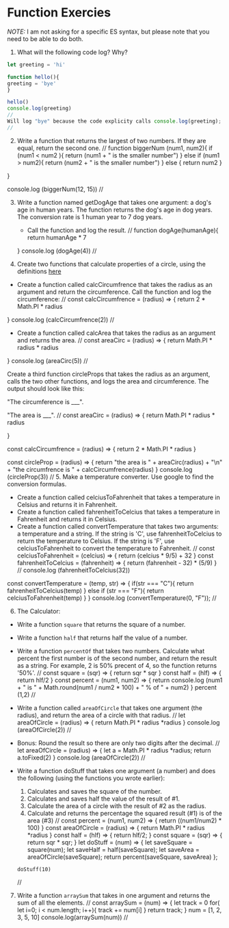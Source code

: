 # Function Exercies
_NOTE:_ I am not asking for a specific ES syntax, but please note that you need to be able to do both.

1. What will the following code log? Why?
  ```js
let greeting = 'hi'

function hello(){
  greeting = 'bye'
}

hello()
console.log(greeting)
//
Will log "bye" because the code explicity calls console.log(greeting); greeting is a variable that stores "bye"
//

  ```

 2. Write a function that returns the largest of two numbers. If they are equal, return the second one.
 //
 function biggerNum (num1, num2){
   if (num1 < num2 ){
   return (num1 + " is the smaller number")
   } else if (num1 > num2){
     return (num2 + " is the smaller number")
   }
   else {
     return num2
   }

 }

 console.log (biggerNum(12, 15))
 //

 3. Write a function named getDogAge that takes one argument: a dog's age in human years. The function returns the dog's age in dog years. The conversion rate is 1 human year to 7 dog years.

    * Call the function and log the result.
    //
    function dogAge(humanAge){
      return humanAge * 7

    }
    console.log (dogAge(4))
    //

4. Create two functions that calculate properties of a circle, using the definitions [here](http://math2.org/math/geometry/circles.htm)

  * Create a function called calcCircumfrence that takes the radius as an argument and return the circumference. Call the function and log the circumference:
  //
  const calcCircumfrence = (radius) => {
    return 2 * Math.PI * radius

  }
  console.log (calcCircumfrence(2))
  //
  * Create a function called calcArea that takes the radius as an argument and returns the area.
//
const areaCirc = (radius) => {
  return Math.PI * radius * radius

}
console.log (areaCirc(5))
//


Create a third function circleProps that takes the radius as an argument, calls the two other functions, and logs the area and circumference. The output should look like this:

"The circumference is ___".

 "The area is ___".
//
const areaCirc = (radius) => {
  return Math.PI * radius * radius

}

const calcCircumfrence = (radius) => {
    return 2 * Math.PI * radius
}

const circleProp = (radius) => {
  return "the area is " + areaCirc(radius) + "\n" + "the circumfrence is " + calcCircumfrence(radius)
}
console.log (circleProp(3))
//
5. Make a temperature converter. Use google to find the conversion formulas.

  * Create a function called celciusToFahrenheit that takes a temperature in Celsius and returns it in Fahrenheit.
  * Create a function called fahrenheitToCelcius that takes a temperature in Fahrenheit and returns it in Celsius.
  * Create a function called convertTemperature that takes two arguments: a temperature and a string. If the string is 'C', use fahrenheitToCelcius to return the temperature to Celsius. If the string is 'F', use celciusToFahrenheit to convert the temperature to Fahrenheit.
  //
  const celciusToFahrenheit = (celcius) => {
   return (celcius * 9/5) + 32
  }
  const fahrenheitToCelcius = (fahrenheit) => {
    return (fahrenheit - 32) * (5/9)
  }
  // console.log (fahrenheitToCelcius(32))

  const convertTemperature = (temp, str) => {
    if(str === "C"){
    return fahrenheitToCelcius(temp)
    } else if (str === "F"){
      return celciusToFahrenheit(temp)
    }
  }
  console.log (convertTemperature(0, "F"));
  //

6. The Calculator:

  * Write a function `square` that returns the square of a number.
  * Write a function `half` that returns half the value of a number.
  * Write a function `percentOf` that takes two numbers. Calculate what percent the first number is of the second number, and return the result as a string. For example, 2 is 50% precent of 4, so the function returns '50%'.
  //
  const square = (sqr) => {
   return sqr * sqr
  }
  const half = (hlf) => {
    return hlf/2
  }
  const percent = (num1, num2) => {
    return console.log (num1 + " is " + Math.round(num1 / num2 * 100) + " % of " + num2)
  }
  percent (1,2)
  //
  * Write a function called `areaOfCircle` that takes one argument (the radius), and return the area of a circle with that radius.
  //
  let areaOfCircle = (radius) => {
    return Math.PI * radius *radius
  }
  console.log (areaOfCircle(2))
  //
  * Bonus: Round the result so there are only two digits after the decimal.
  //
  let areaOfCircle = (radius) => {
    let a = Math.PI * radius *radius;
   return a.toFixed(2)
  }
  console.log (areaOfCircle(2))
  //
  * Write a function doStuff that takes one argument (a number) and does the following (using the functions you wrote earlier):
      1. Calculates and saves the square of the number.
      2. Calculates and saves half the value of the result of #1.
      3. Calculate the area of a circle with the result of #2 as the radius.
      4. Calculate and returns the percentage the squared result (#1) is of the area (#3)
      //
      const percent = (num1, num2) => {
          return ((num1/num2) * 100)
        }
      const areaOfCircle = (radius) => {
          return Math.PI * radius *radius
        }
      const half = (hlf) => {
          return hlf/2;
      }
      const square = (sqr) => {
         return sqr * sqr;
        }
      let doStuff = (num) => {
        let saveSquare =  square(num);
        let saveHalf = half(saveSquare);
        let saveArea = areaOfCircle(saveSquare);
        return percent(saveSquare, saveArea)
       };

        doStuff(10)
      //

7. Write a function `arraySum` that takes in one argument and returns the sum of all the elements.
//
const arraySum = (num) => {
  let track = 0
  for( let i=0; i < num.length; i++){
     track += num[i]
  }
  return track;
}
 num = [1, 2, 3, 5, 10]
console.log(arraySum(num))
//
